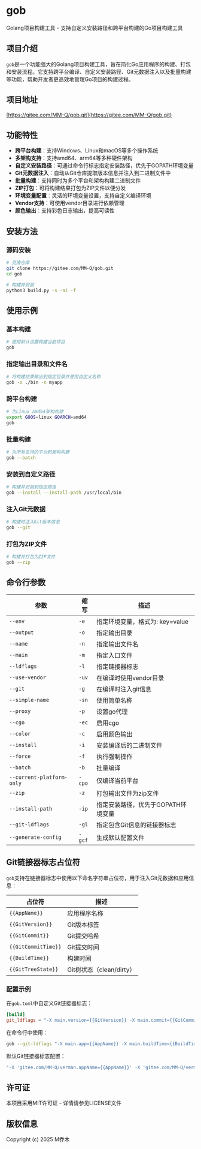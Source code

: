 # gob

Golang项目构建工具 - 支持自定义安装路径和跨平台构建的Go项目构建工具

## 项目介绍

`gob`是一个功能强大的Golang项目构建工具，旨在简化Go应用程序的构建、打包和安装流程。它支持跨平台编译、自定义安装路径、Git元数据注入以及批量构建等功能，帮助开发者更高效地管理Go项目的构建过程。

## 项目地址

[https://gitee.com/MM-Q/gob.git](https://gitee.com/MM-Q/gob.git)

## 功能特性

- **跨平台构建**：支持Windows、Linux和macOS等多个操作系统
- **多架构支持**：支持amd64、arm64等多种硬件架构
- **自定义安装路径**：可通过命令行标志指定安装路径，优先于GOPATH环境变量
- **Git元数据注入**：自动从Git仓库提取版本信息并注入到二进制文件中
- **批量构建**：支持同时为多个平台和架构构建二进制文件
- **ZIP打包**：可将构建结果打包为ZIP文件以便分发
- **环境变量配置**：灵活的环境变量设置，支持自定义编译环境
- **Vendor支持**：可使用vendor目录进行依赖管理
- **颜色输出**：支持彩色日志输出，提高可读性

## 安装方法

### 源码安装

```bash
# 克隆仓库
git clone https://gitee.com/MM-Q/gob.git
cd gob

# 构建并安装
python3 build.py -s -ai -f
```

## 使用示例

### 基本构建

```bash
# 使用默认设置构建当前项目
gob
```

### 指定输出目录和文件名

```bash
# 将构建结果输出到指定目录并使用自定义名称
gob -o ./bin -n myapp
```

### 跨平台构建

```bash
# 为Linux amd64架构构建
export GOOS=linux GOARCH=amd64
gob
```

### 批量构建

```bash
# 为所有支持的平台和架构构建
gob --batch
```

### 安装到自定义路径

```bash
# 构建并安装到指定路径
gob --install --install-path /usr/local/bin
```

### 注入Git元数据

```bash
# 构建时注入Git版本信息
gob --git
```

### 打包为ZIP文件

```bash
# 构建并打包为ZIP文件
gob --zip
```

## 命令行参数

| 参数 | 缩写 | 描述 |
|------|------|------|
| `--env` | `-e` | 指定环境变量，格式为: key=value |
| `--output` | `-o` | 指定输出目录 |
| `--name` | `-n` | 指定输出文件名 |
| `--main` | `-m` | 指定入口文件 |
| `--ldflags` | `-l` | 指定链接器标志 |
| `--use-vendor` | `-uv` | 在编译时使用vendor目录 |
| `--git` | `-g` | 在编译时注入git信息 |
| `--simple-name` | `-sn` | 使用简单名称 |
| `--proxy` | `-p` | 设置go代理 |
| `--cgo` | `-ec` | 启用cgo |
| `--color` | `-c` | 启用颜色输出 |
| `--install` | `-i` | 安装编译后的二进制文件 |
| `--force` | `-f` | 执行强制操作 |
| `--batch` | `-b` | 批量编译 |
| `--current-platform-only` | `-cpo` | 仅编译当前平台 |
| `--zip` | `-z` | 打包输出文件为zip文件 |
| `--install-path` | `-ip` | 指定安装路径，优先于GOPATH环境变量 |
| `--git-ldflags` | `-gl` | 指定包含Git信息的链接器标志 |
| `--generate-config` | `-gcf` | 生成默认配置文件 |

## Git链接器标志占位符

`gob`支持在链接器标志中使用以下命名字符串占位符，用于注入Git元数据和应用信息：

| 占位符 | 描述 |
|--------|------|
| `{{AppName}}` | 应用程序名称 |
| `{{GitVersion}}` | Git版本标签 |
| `{{GitCommit}}` | Git提交哈希 |
| `{{GitCommitTime}}` | Git提交时间 |
| `{{BuildTime}}` | 构建时间 |
| `{{GitTreeState}}` | Git树状态（clean/dirty） |

### 配置示例

在`gob.toml`中自定义Git链接器标志：
```toml
[build]
git_ldflags = "-X main.version={{GitVersion}} -X main.commit={{GitCommit}}"
```

在命令行中使用：
```bash
gob --git-ldflags "-X main.app={{AppName}} -X main.buildTime={{BuildTime}}"
```

默认Git链接器标志配置：
```go
"-X 'gitee.com/MM-Q/verman.appName={{AppName}}' -X 'gitee.com/MM-Q/verman.gitVersion={{GitVersion}}' -X 'gitee.com/MM-Q/verman.gitCommit={{GitCommit}}' -X 'gitee.com/MM-Q/verman.gitCommitTime={{GitCommitTime}}' -X 'gitee.com/MM-Q/verman.buildTime={{BuildTime}}' -X 'gitee.com/MM-Q/verman.gitTreeState={{GitTreeState}}' -s -w"
```

## 许可证

本项目采用MIT许可证 - 详情请参见LICENSE文件

## 版权信息

Copyright (c) 2025 M乔木
